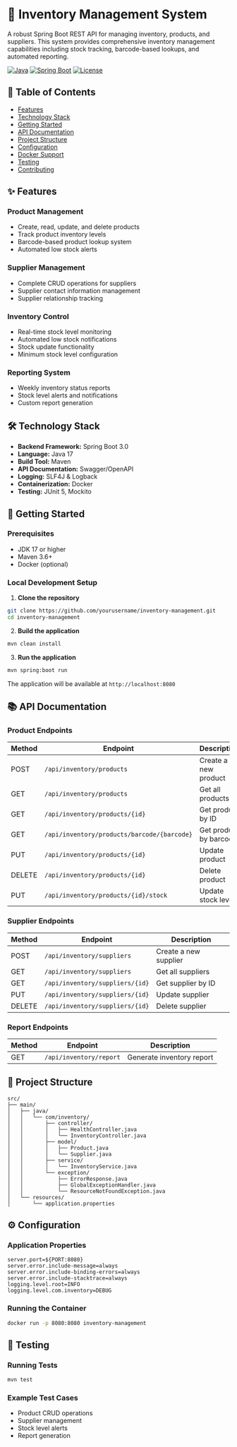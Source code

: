 # 🏪 Inventory Management System

A robust Spring Boot REST API for managing inventory, products, and suppliers. This system provides comprehensive inventory management capabilities including stock tracking, barcode-based lookups, and automated reporting.

[![Java](https://img.shields.io/badge/Java-17-orange.svg)](https://openjdk.java.net/projects/jdk/17/)
[![Spring Boot](https://img.shields.io/badge/Spring%20Boot-3.0.0-brightgreen.svg)](https://spring.io/projects/spring-boot)
[![License](https://img.shields.io/badge/License-MIT-blue.svg)](LICENSE)

## 📑 Table of Contents
- [Features](#-features)
- [Technology Stack](#-technology-stack)
- [Getting Started](#-getting-started)
- [API Documentation](#-api-documentation)
- [Project Structure](#-project-structure)
- [Configuration](#-configuration)
- [Docker Support](#-docker-support)
- [Testing](#-testing)
- [Contributing](#-contributing)

## ✨ Features

### Product Management
- Create, read, update, and delete products
- Track product inventory levels
- Barcode-based product lookup system
- Automated low stock alerts

### Supplier Management
- Complete CRUD operations for suppliers
- Supplier contact information management
- Supplier relationship tracking

### Inventory Control
- Real-time stock level monitoring
- Automated low stock notifications
- Stock update functionality
- Minimum stock level configuration

### Reporting System
- Weekly inventory status reports
- Stock level alerts and notifications
- Custom report generation

## 🛠 Technology Stack

- **Backend Framework:** Spring Boot 3.0
- **Language:** Java 17
- **Build Tool:** Maven
- **API Documentation:** Swagger/OpenAPI
- **Logging:** SLF4J & Logback
- **Containerization:** Docker
- **Testing:** JUnit 5, Mockito

## 🚀 Getting Started

### Prerequisites
- JDK 17 or higher
- Maven 3.6+
- Docker (optional)

### Local Development Setup

1. **Clone the repository**
```bash
git clone https://github.com/yourusername/inventory-management.git
cd inventory-management
```

2. **Build the application**
```bash
mvn clean install
```

3. **Run the application**
```bash
mvn spring:boot run
```

The application will be available at `http://localhost:8080`

## 📚 API Documentation

### Product Endpoints

| Method | Endpoint | Description |
|--------|----------|-------------|
| POST | `/api/inventory/products` | Create a new product |
| GET | `/api/inventory/products` | Get all products |
| GET | `/api/inventory/products/{id}` | Get product by ID |
| GET | `/api/inventory/products/barcode/{barcode}` | Get product by barcode |
| PUT | `/api/inventory/products/{id}` | Update product |
| DELETE | `/api/inventory/products/{id}` | Delete product |
| PUT | `/api/inventory/products/{id}/stock` | Update stock level |

### Supplier Endpoints

| Method | Endpoint | Description |
|--------|----------|-------------|
| POST | `/api/inventory/suppliers` | Create a new supplier |
| GET | `/api/inventory/suppliers` | Get all suppliers |
| GET | `/api/inventory/suppliers/{id}` | Get supplier by ID |
| PUT | `/api/inventory/suppliers/{id}` | Update supplier |
| DELETE | `/api/inventory/suppliers/{id}` | Delete supplier |

### Report Endpoints

| Method | Endpoint | Description |
|--------|----------|-------------|
| GET | `/api/inventory/report` | Generate inventory report |

## 📁 Project Structure

```
src/
├── main/
│   ├── java/
│   │   └── com/inventory/
│   │       ├── controller/
│   │       │   ├── HealthController.java
│   │       │   └── InventoryController.java
│   │       ├── model/
│   │       │   ├── Product.java
│   │       │   └── Supplier.java
│   │       ├── service/
│   │       │   └── InventoryService.java
│   │       └── exception/
│   │           ├── ErrorResponse.java
│   │           ├── GlobalExceptionHandler.java
│   │           └── ResourceNotFoundException.java
│   └── resources/
│       └── application.properties
```

## ⚙️ Configuration

### Application Properties
```properties
server.port=${PORT:8080}
server.error.include-message=always
server.error.include-binding-errors=always
server.error.include-stacktrace=always
logging.level.root=INFO
logging.level.com.inventory=DEBUG
```


### Running the Container
```bash
docker run -p 8080:8080 inventory-management
```

## 🧪 Testing

### Running Tests
```bash
mvn test
```

### Example Test Cases
- Product CRUD operations
- Supplier management
- Stock level alerts
- Report generation
